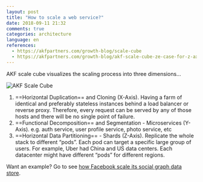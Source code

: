 ```yaml
---
layout: post
title: "How to scale a web service?"
date: 2018-09-11 21:32
comments: true
categories: architecture
language: en
references:
  - https://akfpartners.com/growth-blog/scale-cube
  - https://akfpartners.com/growth-blog/akf-scale-cube-ze-case-for-z-axis
---
```


AKF scale cube visualizes the scaling process into three dimensions…


![AKF Scale Cube](/img/akf-scale-cube.gif)


1. ==Horizontal Duplication== and Cloning (X-Axis). Having a farm of identical and preferably stateless instances behind a load balancer or reverse proxy. Therefore, every request can be served by any of those hosts and there will be no single point of failure.
2. ==Functional Decomposition== and Segmentation - Microservices  (Y-Axis). e.g. auth service, user profile service, photo service, etc
3. ==Horizontal Data Partitioning== - Shards (Z-Axis).  Replicate the whole stack to different “pods”.  Each pod can target a specific large group of users. For example, Uber had China and US data centers. Each datacenter might have different “pods” for different regions.

Want an example? Go to see [how Facebook scale its social graph data store](/notes/49-facebook-tao).
